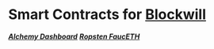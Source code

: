 # Smart Contracts for [Blockwill](https://github.com/newagemob/blockwill)

***[Alchemy Dashboard](https://dashboard.alchemyapi.io/)***
***[Ropsten FaucETH](https://fauceth.komputing.org/)***
